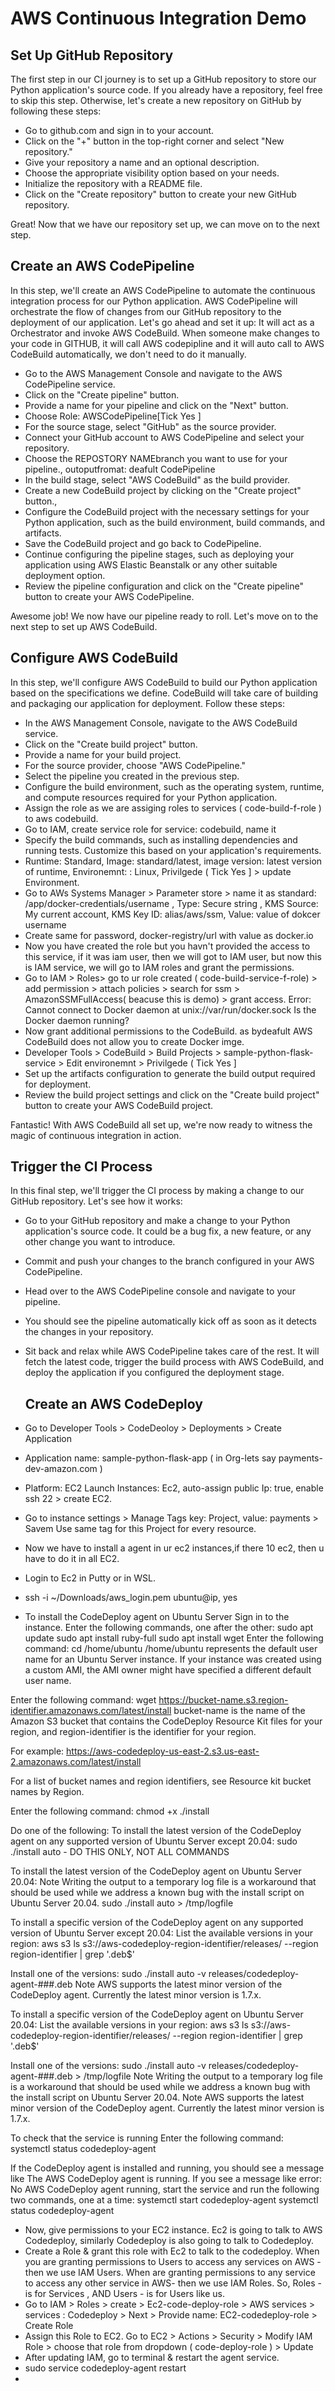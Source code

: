 # AWS Continuous Integration Demo

## Set Up GitHub Repository

The first step in our CI journey is to set up a GitHub repository to store our Python application's source code. If you already have a repository, feel free to skip this step. Otherwise, let's create a new repository on GitHub by following these steps:

- Go to github.com and sign in to your account.
- Click on the "+" button in the top-right corner and select "New repository."
- Give your repository a name and an optional description.
- Choose the appropriate visibility option based on your needs.
- Initialize the repository with a README file.
- Click on the "Create repository" button to create your new GitHub repository.

Great! Now that we have our repository set up, we can move on to the next step.

## Create an AWS CodePipeline
In this step, we'll create an AWS CodePipeline to automate the continuous integration process for our Python application. AWS CodePipeline will orchestrate the flow of changes from our GitHub repository to the deployment of our application. Let's go ahead and set it up:
It will act as a Orchestrator and invoke AWS CodeBuild. When someone make changes to your code in GITHUB, it will call AWS codepipline and it will auto call to AWS CodeBuild automatically, we don't need to do it manually.

- Go to the AWS Management Console and navigate to the AWS CodePipeline service.
- Click on the "Create pipeline" button.
- Provide a name for your pipeline and click on the "Next" button.
- Choose Role: AWSCodePipeline[Tick Yes ]
- For the source stage, select "GitHub" as the source provider.
- Connect your GitHub account to AWS CodePipeline and select your repository.
- Choose the REPOSTORY NAMEbranch you want to use for your pipeline., outoputfromat: deafult CodePipeline
- In the build stage, select "AWS CodeBuild" as the build provider.
- Create a new CodeBuild project by clicking on the "Create project" button., 
- Configure the CodeBuild project with the necessary settings for your Python application, such as the build environment,  build commands, and artifacts.
- Save the CodeBuild project and go back to CodePipeline.
- Continue configuring the pipeline stages, such as deploying your application using AWS Elastic Beanstalk or any other suitable deployment option.
- Review the pipeline configuration and click on the "Create pipeline" button to create your AWS CodePipeline.

Awesome job! We now have our pipeline ready to roll. Let's move on to the next step to set up AWS CodeBuild.

## Configure AWS CodeBuild

In this step, we'll configure AWS CodeBuild to build our Python application based on the specifications we define. CodeBuild will take care of building and packaging our application for deployment. Follow these steps:

- In the AWS Management Console, navigate to the AWS CodeBuild service.
- Click on the "Create build project" button.
- Provide a name for your build project.
- For the source provider, choose "AWS CodePipeline."
- Select the pipeline you created in the previous step.
- Configure the build environment, such as the operating system, runtime, and compute resources required for your Python application.
- Assign the role as we are assiging roles to services ( code-build-f-role ) to aws codebuild.
- Go to IAM, create service role for service: codebuild, name it
- Specify the build commands, such as installing dependencies and running tests. Customize this based on your application's requirements.
- Runtime: Standard, Image: standard/latest, image version: latest version of runtime, Environemnt: : Linux, Privilgede ( Tick Yes ] > update Environment. 
- Go to AWs Systems Manager  > Parameter store > name it as standard: /app/docker-credentials/username , Type: Secure string , KMS Source: My current account, KMS Key ID: alias/aws/ssm, Value: value of dokcer username
- Create same for password, docker-registry/url with value as docker.io
- Now you have created the role but you havn't provided the access to this service,  if it was iam user, then we will got to IAM user, but now this is IAM service, we will go to IAM roles and grant the permissions.
- Go to IAM > Roles> go to ur role created ( code-build-service-f-role) > add permission > attach policies > search for ssm > AmazonSSMFullAccess( beacuse this is demo) > grant access.
  Error: Cannot connect to Docker daemon at unix://var/run/docker.sock Is the Docker daemon running?
- Now grant additional permissions to the CodeBuild. as bydeafult AWS CodeBuild does not allow you to create Docker imge. 
- Developer Tools > CodeBuild > Build Projects > sample-python-flask-service > Edit environemnt > Privilgede ( Tick Yes ] 
- Set up the artifacts configuration to generate the build output required for deployment.
- Review the build project settings and click on the "Create build project" button to create your AWS CodeBuild project.

Fantastic! With AWS CodeBuild all set up, we're now ready to witness the magic of continuous integration in action.

## Trigger the CI Process

In this final step, we'll trigger the CI process by making a change to our GitHub repository. Let's see how it works:

- Go to your GitHub repository and make a change to your Python application's source code. It could be a bug fix, a new feature, or any other change you want to introduce.
- Commit and push your changes to the branch configured in your AWS CodePipeline.
- Head over to the AWS CodePipeline console and navigate to your pipeline.
- You should see the pipeline automatically kick off as soon as it detects the changes in your repository.
- Sit back and relax while AWS CodePipeline takes care of the rest. It will fetch the latest code, trigger the build process with AWS CodeBuild, and deploy the application if you configured the deployment stage.

  ## Create an AWS CodeDeploy
- Go to Developer Tools > CodeDeoloy > Deployments  > Create Application
- Application name: sample-python-flask-app ( in Org-lets say payments-dev-amazon.com )
- Platform: EC2
  Launch Instances: Ec2, auto-assign public Ip: true, enable ssh 22 > create EC2.
- Go to instance settings > Manage Tags
  key: Project, value: payments > Savem Use same tag for this Project for every resource.
- Now we have to install a agent in ur ec2 instances,if there 10 ec2, then u have to do it in all EC2.
- Login to Ec2 in Putty or in WSL.
- ssh -i ~/Downloads/aws_login.pem ubuntu@ip, yes
- To install the CodeDeploy agent on Ubuntu Server
Sign in to the instance.
Enter the following commands, one after the other:
sudo apt update
sudo apt install ruby-full
sudo apt install wget
Enter the following command:
cd /home/ubuntu
/home/ubuntu represents the default user name for an Ubuntu Server instance. If your instance was created using a custom AMI, the AMI owner might have specified a different default user name.

Enter the following command:
wget https://bucket-name.s3.region-identifier.amazonaws.com/latest/install
bucket-name is the name of the Amazon S3 bucket that contains the CodeDeploy Resource Kit files for your region, and region-identifier is the identifier for your region.

For example:
https://aws-codedeploy-us-east-2.s3.us-east-2.amazonaws.com/latest/install

For a list of bucket names and region identifiers, see Resource kit bucket names by Region.

Enter the following command:
chmod +x ./install

Do one of the following:
To install the latest version of the CodeDeploy agent on any supported version of Ubuntu Server except 20.04:
sudo ./install auto - DO THIS ONLY, NOT ALL COMMANDS

To install the latest version of the CodeDeploy agent on Ubuntu Server 20.04:
Note
Writing the output to a temporary log file is a workaround that should be used while we address a known bug with the install script on Ubuntu Server 20.04.
sudo ./install auto > /tmp/logfile

To install a specific version of the CodeDeploy agent on any supported version of Ubuntu Server except 20.04:
List the available versions in your region:
aws s3 ls s3://aws-codedeploy-region-identifier/releases/ --region region-identifier | grep '\.deb$'

Install one of the versions:
sudo ./install auto -v releases/codedeploy-agent-###.deb
Note
AWS supports the latest minor version of the CodeDeploy agent. Currently the latest minor version is 1.7.x.

To install a specific version of the CodeDeploy agent on Ubuntu Server 20.04:
List the available versions in your region:
aws s3 ls s3://aws-codedeploy-region-identifier/releases/ --region region-identifier | grep '\.deb$'

Install one of the versions:
sudo ./install auto -v releases/codedeploy-agent-###.deb > /tmp/logfile
Note
Writing the output to a temporary log file is a workaround that should be used while we address a known bug with the install script on Ubuntu Server 20.04.
Note
AWS supports the latest minor version of the CodeDeploy agent. Currently the latest minor version is 1.7.x.

To check that the service is running
Enter the following command:
systemctl status codedeploy-agent

If the CodeDeploy agent is installed and running, you should see a message like The AWS CodeDeploy agent is running.
If you see a message like error: No AWS CodeDeploy agent running, start the service and run the following two commands, one at a time:
systemctl start codedeploy-agent
systemctl status codedeploy-agent 

- Now, give permissions to your EC2 instance. Ec2 is going to talk to AWS Codedeploy, similarly Codedeploy is also going to
  talk to Codedeploy.
- Create a Role   & grant this role with Ec2 to talk to the codedeploy.
  When you are granting permissions to Users to access any services on AWS - then we use IAM Users.
  When are granting permissions to any service to access any other service in AWS- then we use IAM Roles.
  So, Roles - is for Services , AND
  Users - is for Users like us.
- Go to IAM > Roles > create > Ec2-code-deploy-role > AWS services > services : Codedeploy > Next > Provide name: EC2-codedeploy-role > Create Role
- Assign this Role to EC2.  Go to EC2 > Actions > Security > Modify IAM Role > choose that role from dropdown ( code-deploy-role ) > Update
- After updating IAM, go to terminal & restart the agent service.
- sudo service codedeploy-agent restart
- 
  



  
